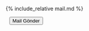 {% include_relative mail.md %}


<textarea style="height: 0px; max-height: 0px; width: 0px; max-width: 0px; opacity: 0" id="textarea">
{% include_relative mail.md %}
</textarea>

<button id="button" data-clipboard-action="copy" data-clipboard-target="#textarea" data-tippy-content="Copied, opening mail client">
    Mail Gönder
</button>

<script src="https://unpkg.com/@popperjs/core@2"></script>
<script src="https://unpkg.com/tippy.js@6"></script>
<script src="https://cdnjs.cloudflare.com/ajax/libs/clipboard.js/2.0.4/clipboard.min.js"></script>
<script>
document.addEventListener("DOMContentLoaded", function() {
    new ClipboardJS('#button');

    tippy('#button', {
        trigger: 'click',
    });

    document.getElementById('button').addEventListener('click', function() {
        let address_data = `{% include_relative addresses.md %}`;
        address_data = address_data.replace(/\n/g, ',');
        let subject_data = "{% include_relative subject.md %}";
        subject_data = subject_data.replace(/ /g, '%20');
        let body_data = `{% include_relative mail.md %}`;
        body_data = body_data.replace(/\n/g, '%0D%0A');

        console.log(`mailto:${address_data}?subject=${subject_data}&body=${body_data}`);
        setTimeout(function() {
            window.location.href = `mailto:${address_data}?subject=${subject_data}&body=${body_data}`;
        }, 550);
    });
});
</script>
